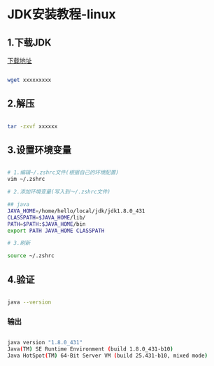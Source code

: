 # JDK安装教程-linux

## 1.下载JDK

[下载地址](https://www.oracle.com/java/technologies/downloads/)

```bash

wget xxxxxxxxx
```

## 2.解压

```bash

tar -zxvf xxxxxx
```

## 3.设置环境变量

```bash

# 1.编辑~/.zshrc文件(根据自己的环境配置)
vim ~/.zshrc

# 2.添加环境变量(写入到～/.zshrc文件)

## java
JAVA_HOME=/home/hello/local/jdk/jdk1.8.0_431
CLASSPATH=$JAVA_HOME/lib/
PATH=$PATH:$JAVA_HOME/bin
export PATH JAVA_HOME CLASSPATH

# 3.刷新

source ~/.zshrc
```

## 4.验证

```bash

java --version
```

### 输出

```bash

java version "1.8.0_431"
Java(TM) SE Runtime Environment (build 1.8.0_431-b10)
Java HotSpot(TM) 64-Bit Server VM (build 25.431-b10, mixed mode)
```